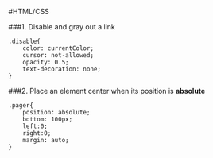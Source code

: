 #HTML/CSS    

###1. Disable and gray out a link    

```
.disable{
    color: currentColor;
    cursor: not-allowed;
    opacity: 0.5;
    text-decoration: none;
}
```


###2. Place an element center when its position is __absolute__    

```
.pager{
    position: absolute;
    bottom: 100px;
    left:0;
    right:0;
    margin: auto;
}
```